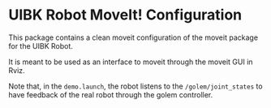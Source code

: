 UIBK Robot MoveIt! Configuration
================================

This package contains a clean moveit configuration of the moveit package for the UIBK Robot.

It is meant to be used as an interface to moveit through the moveit GUI in Rviz.

Note that, in the `demo.launch`, the robot listens to the `/golem/joint_states` to have feedback of the real robot through the golem controller.